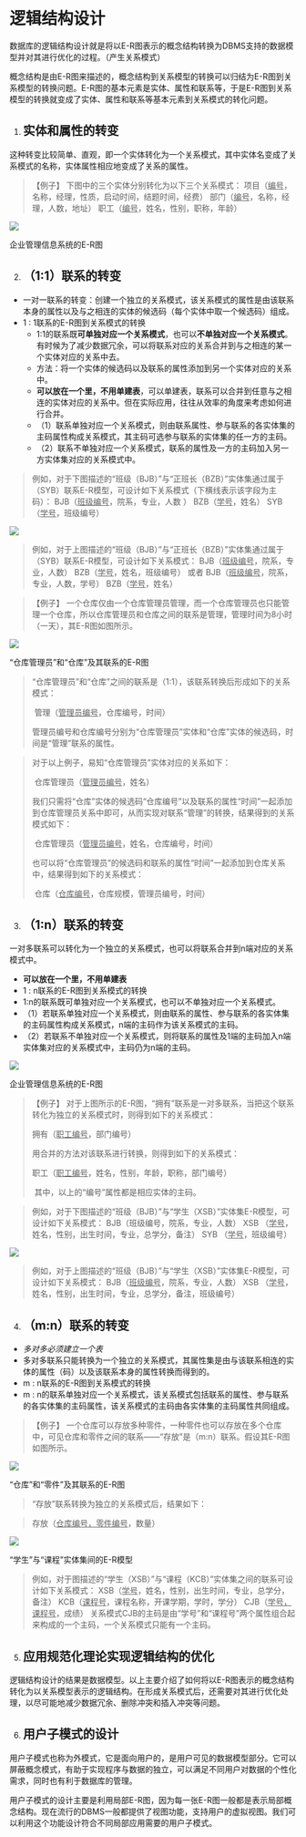 # 逻辑结构设计

数据库的逻辑结构设计就是将以E-R图表示的概念结构转换为DBMS支持的数据模型并对其进行优化的过程。（产生关系模式）

概念结构是由E-R图来描述的，概念结构到关系模型的转换可以归结为E-R图到关系模型的转换问题。E-R图的基本元素是实体、属性和联系等，于是E-R图到关系模型的转换就变成了实体、属性和联系等基本元素到关系模式的转化问题。

 

 

1. ## 实体和属性的转变

这种转变比较简单、直观，即一个实体转化为一个关系模式，其中实体名变成了关系模式的名称，实体属性相应地变成了关系的属性。

>  【例子】 下图中的三个实体分别转化为以下三个关系模式：
> 项目（<u>编号</u>，名称，经理，性质，启动时间，结题时间，经费）
> 部门（<u>编号</u>，名称，经理，人数，地址）
> 职工（<u>编号</u>，姓名，性别，职称，年龄）

![](https://raw.githubusercontent.com/ZanderZhao/images/master/img2019/20191118162619.png)

  企业管理信息系统的E-R图

 

2. ## （1:1）联系的转变

+ 一对一联系的转变：创建一个独立的关系模式，该关系模式的属性是由该联系本身的属性以及与之相连的实体的候选码（每个实体中取一个候选码）组成。
+ 1 : 1联系的E-R图到关系模式的转换
  + 1∶1的联系既**可单独对应一个关系模式**，也可以**不单独对应一个关系模式**。有时候为了减少数据冗余，可以将联系对应的关系合并到与之相连的某一个实体对应的关系中去。
  + 方法：将一个实体的候选码以及联系的属性添加到另一个实体对应的关系中。
  + **可以放在一个里，不用单建表**，可以单建表，联系可以合并到任意与之相连的实体对应的关系中。但在实际应用，往往从效率的角度来考虑如何进行合并。
  + （1）联系单独对应一个关系模式，则由联系属性、参与联系的各实体集的主码属性构成关系模式，其主码可选参与联系的实体集的任一方的主码。
  + （2）联系不单独对应一个关系模式，联系的属性及一方的主码加入另一方实体集对应的关系模式中。




> 例如，对于下图描述的“班级（BJB）”与“正班长（BZB）”实体集通过属于（SYB）联系E-R模型，可设计如下关系模式（下横线表示该字段为主码）：
> BJB（<u>班级编号</u>，院系，专业，人数 ）
> BZB（<u>学号</u>，姓名）
> SYB（<u>学号</u>，班级编号）

![](https://raw.githubusercontent.com/ZanderZhao/images/master/img2019/20191118164254.png)


> 例如，对于上图描述的“班级（BJB）”与“正班长（BZB）”实体集通过属于（SYB）联系E-R模型，可设计如下关系模式：
> BJB（<u>班级编号</u>，院系，专业，人数）
> BZB（<u>学号</u>，姓名，班级编号）
> 或者
> BJB（<u>班级编号</u>，院系，专业，人数，学号）
> BZB（<u>学号</u>，姓名）

 

> 【例子】 一个仓库仅由一个仓库管理员管理，而一个仓库管理员也只能管理一个仓库，所以仓库管理员和仓库之间的联系是管理，管理时间为8小时（一天），其E-R图如图所示。

 ![](https://raw.githubusercontent.com/ZanderZhao/images/master/img2019/20191118163047.png)

 “仓库管理员”和“仓库”及其联系的E-R图



> “仓库管理员”和“仓库”之间的联系是（1:1），该联系转换后形成如下的关系模式：
>
> ​	管理（<u>管理员编号</u>，仓库编号，时间）
>
> 管理员编号和仓库编号分别为“仓库管理员”实体和“仓库”实体的候选码，时间是“管理”联系的属性。

> 对于以上例子，易知“仓库管理员”实体对应的关系如下：
> 
> ​	仓库管理员（<u>管理员编号</u>，姓名）
> 
> 我们只需将“仓库”实体的候选码“仓库编号”以及联系的属性“时间”一起添加到仓库管理员关系中即可，从而实现对联系“管理”的转换，结果得到的关系模式如下：
> 
> ​	仓库管理员（<u>管理员编号</u>，姓名，仓库编号，时间）
> 
> 也可以将“仓库管理员”的候选码和联系的属性“时间”一起添加到仓库关系中，结果得到如下的关系模式：
> 
> ​	仓库（<u>仓库编号</u>，仓库规模，管理员编号，时间）



 

 

 

3. ## （1:n）联系的转变

一对多联系可以转化为一个独立的关系模式，也可以将联系合并到n端对应的关系模式中。

+ **可以放在一个里，不用单建表**
+ 1 : n联系的E-R图到关系模式的转换
+ 1∶n的联系既可单独对应一个关系模式，也可以不单独对应一个关系模式。
+ （1）若联系单独对应一个关系模式，则由联系的属性、参与联系的各实体集的主码属性构成关系模式，n端的主码作为该关系模式的主码。
+ （2）若联系不单独对应一个关系模式，则将联系的属性及1端的主码加入n端实体集对应的关系模式中，主码仍为n端的主码。

![](https://raw.githubusercontent.com/ZanderZhao/images/master/img2019/20191118162619.png)

  企业管理信息系统的E-R图

> 【例子】 对于上图所示的E-R图，“拥有”联系是一对多联系，当把这个联系转化为独立的关系模式时，则得到如下的关系模式：
> 
> 拥有（<u>职工编号</u>，部门编号）  
> 
> 用合并的方法对该联系进行转换，则得到如下的关系模式：
> 
> 职工（<u>职工编号</u>，姓名，性别，年龄，职称，部门编号）
> 
> ​        其中，以上的“编号”属性都是相应实体的主码。



> 例如，对于下图描述的“班级（BJB）”与“学生（XSB）”实体集E-R模型，可设计如下关系模式：
> BJB（班级编号，院系，专业，人数）
> XSB （<u>学号</u>，姓名，性别，出生时间，专业，总学分，备注）
> SYB （<u>学号</u>，班级编号）

![](https://raw.githubusercontent.com/ZanderZhao/images/master/img2019/20191118164254.png)

> 例如，对于上图描述的“班级（BJB）”与“学生（XSB）”实体集E-R模型，可设计如下关系模式：
> BJB（<u>班级编号</u>，院系，专业，人数）
> XSB （<u>学号</u>，姓名，性别，出生时间，专业，总学分，备注，班级编号）

 

4. ## （m:n）联系的转变

+ *多对多必须建立一个表*
+ 多对多联系只能转换为一个独立的关系模式，其属性集是由与该联系相连的实体的属性（码）以及该联系本身的属性转换而得到的。
+ m : n联系的E-R图到关系模式的转换
+ m : n的联系单独对应一个关系模式，该关系模式包括联系的属性、参与联系的各实体集的主码属性，该关系模式的主码由各实体集的主码属性共同组成。

> 【例子】 一个仓库可以存放多种零件，一种零件也可以存放在多个仓库中，可见仓库和零件之间的联系——“存放”是（m:n）联系。假设其E-R图如图所示。

 ![](https://raw.githubusercontent.com/ZanderZhao/images/master/img2019/20191118170824.png)

 

“仓库”和“零件”及其联系的E-R图

> “存放”联系转换为独立的关系模式后，结果如下： 

> 存放（<u>仓库编号，零件编号</u>，数量）

 ![](https://raw.githubusercontent.com/ZanderZhao/images/master/img2019/20191118171334.png)

“学生”与“课程”实体集间的E-R模型


>例如，对于图描述的“学生（XSB）”与“课程（KCB）”实体集之间的联系可设计如下关系模式：
>XSB（<u>学号</u>，姓名，性别，出生时间，专业，总学分，备注）
>KCB（<u>课程号</u>，课程名称，开课学期，学时，学分）
>CJB（<u>学号，课程号</u>，成绩）
>关系模式CJB的主码是由“学号”和“课程号”两个属性组合起来构成的一个主码，一个关系模式只能有一个主码。

 

 

5. ## 应用规范化理论实现逻辑结构的优化

逻辑结构设计的结果是数据模型。以上主要介绍了如何将以E-R图表示的概念结构转化为以关系模型表示的逻辑结构。在形成关系模式后，还需要对其进行优化处理，以尽可能地减少数据冗余、删除冲突和插入冲突等问题。

 

6. ## 用户子模式的设计

用户子模式也称为外模式，它是面向用户的，是用户可见的数据模型部分。它可以屏蔽概念模式，有助于实现程序与数据的独立，可以满足不同用户对数据的个性化需求，同时也有利于数据库的管理。

用户子模式的设计主要是利用局部E-R图，因为每一张E-R图一般都是表示局部概念结构。现在流行的DBMS一般都提供了视图功能，支持用户的虚拟视图。我们可以利用这个功能设计符合不同局部应用需要的用户子模式。

 

 

 